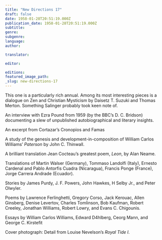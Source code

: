 ```yaml
---
title: "New Directions 17"
draft: false
date: 1958-01-28T20:51:19.000Z
publication_date: 1958-01-28T20:51:19.000Z
subtitle:
genre:
subgenre:
language:
author:

translator:

editor:

editions:
featured_image_path:
_slug: new-directions-17
---
```


This one is a particularly rich annual. Among its most interesting pieces is a dialogue on Zen and Christian Mysticism by Daisetz T. Suzuki and Thomas Merton. Something Salinger probably took keen note of.

An interview with Ezra Pound from 1959 (by the BBC’s D. C. Bridson) documenting a slew of unpublished autobiographical and literary insights.

An excerpt from Cortazar’s Cronopios and Famas

A study of the genesis and development-in-composition of William Carlos Williams’ _Paterson_ by John C. Thinwall.

A brilliant translation Jean Cocteau’s greatest poem, _Leon_, by Alan Neame.

Translations of Martin Walser (Germany), Tommaso Landolfi (Italy), Ernesto Cardenal and Pablo Antorfis Cuadra (Nicaragua), Francis Ponge (France), Jorge Carrera Andrade (Ecuador).

Stories by James Purdy, J. F. Powers, John Hawkes, H Selby Jr., and Peter Olwyler.

Poems by Lawrence Ferlinghetti, Gregory Corso, Jack Kerouac, Allen Ginsberg, Denise Levertov, Charles Tomlinson, Bob Kaufman, Robert Creeley, Jonathan Williams, Robert Lowry, and Evans C. Chigounis.

Essays by William Carlos Williams, Edward D4hlberg, Ceorg Mann, and George C. Kirstefit

Cover photograph: Detail from Louise Nevelson’s _Royal Tide I_. 

